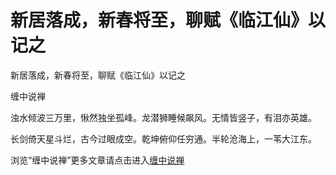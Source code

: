 新居落成，新春将至，聊赋《临江仙》以记之
====

			 
新居落成，新春将至，聊赋《临江仙》以记之

缠中说禅

浊水倾波三万里，愀然独坐孤峰。龙潜狮睡候飙风。无情皆竖子，有泪亦英雄。

长剑倚天星斗烂，古今过眼成空。乾坤俯仰任穷通。半轮沧海上，一苇大江东。



浏览“缠中说禅”更多文章请点击进入[缠中说禅](http://blog.sina.com.cn/m/chzhshch)
  
  























